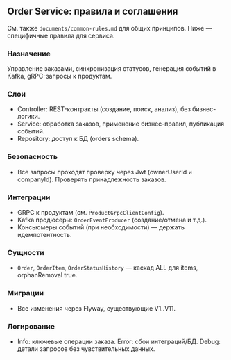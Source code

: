 ## Order Service: правила и соглашения

См. также `documents/common-rules.md` для общих принципов. Ниже — специфичные правила для сервиса.

### Назначение
Управление заказами, синхронизация статусов, генерация событий в Kafka, gRPC-запросы к продуктам.

### Слои
- Controller: REST-контракты (создание, поиск, анализ), без бизнес-логики.
- Service: обработка заказов, применение бизнес-правил, публикация событий.
- Repository: доступ к БД (orders schema).

### Безопасность
- Все запросы проходят проверку через Jwt (ownerUserId и companyId). Проверять принадлежность заказов.

### Интеграции
- GRPC к продуктам (см. `ProductGrpcClientConfig`).
- Kafka продюсеры: `OrderEventProducer` (создание/отмена и т.д.).
- Консьюмеры событий (при необходимости) — держать идемпотентность.

### Сущности
- `Order`, `OrderItem`, `OrderStatusHistory` — каскад ALL для items, orphanRemoval true.

### Миграции
- Все изменения через Flyway, существующие V1..V11.

### Логирование
- Info: ключевые операции заказа. Error: сбои интеграций/БД. Debug: детали запросов без чувствительных данных.


